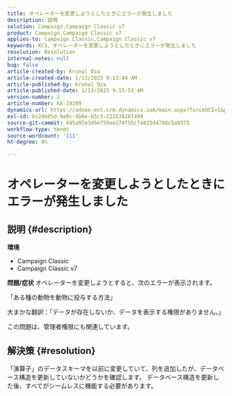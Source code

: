 ```yaml
---
title: オペレーターを変更しようとしたときにエラーが発生しました
description: 説明
solution: Campaign,Campaign Classic v7
product: Campaign,Campaign Classic v7
applies-to: Campaign Classic,Campaign Classic v7
keywords: KCS、オペレーターを変更しようとしたときにエラーが発生しました
resolution: Resolution
internal-notes: null
bug: false
article-created-by: Krunal Oza
article-created-date: 1/13/2023 9:13:44 AM
article-published-by: Krunal Oza
article-published-date: 1/13/2023 9:15:51 AM
version-number: 2
article-number: KA-19399
dynamics-url: https://adobe-ent.crm.dynamics.com/main.aspx?forceUCI=1&pagetype=entityrecord&etn=knowledgearticle&id=542a2e92-2293-ed11-aad1-6045bd006793
exl-id: bc2de85d-9a9c-4b6e-b5c3-22153826f494
source-git-commit: 445a97e3d6e759ea174f55cfa025d4788c5a9375
workflow-type: tm+mt
source-wordcount: '111'
ht-degree: 8%

---
```


# オペレーターを変更しようとしたときにエラーが発生しました

## 説明 {#description}

<b>環境</b>
- Campaign Classic
- Campaign Classic v7



<b>問題/症状</b>
オペレーターを変更しようとすると、次のエラーが表示されます。

「ある種の動物を動物に投与する方法」

大まかな翻訳：「データが存在しないか、データを表示する権限がありません。」

この問題は、管理者権限にも関連しています。


## 解決策 {#resolution}


「演算子」のデータスキーマを以前に変更していて、列を追加したが、データベース構造を更新していないかどうかを確認します。 データベース構造を更新した後、すべてがシームレスに機能する必要があります。
